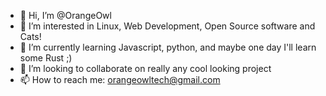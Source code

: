- 👋 Hi, I’m @OrangeOwl
- 👀 I’m interested in Linux, Web Development, Open Source software and Cats!
- 🌱 I’m currently learning Javascript, python, and maybe one day I'll learn some Rust ;)
- 💞️ I’m looking to collaborate on really any cool looking project
- 📫 How to reach me: orangeowltech@gmail.com
